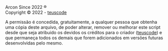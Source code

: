 Arcon Since 2022 ® <br>
Copyright © 2022 - [teuscode](https://github.com/teuscode)

A permissão é concedida, gratuitamente, a qualquer pessoa que obtenha uma cópia deste arquivo, de poder alterar, remover ou melhorar este script desde que seja atribuido os devidos os créditos para o criador ([teuscode](https://github.com/teuscode)) e que permaneça todos os demais que forem adicionados em versões futuras desenvolvidas pelo mesmo.